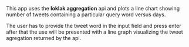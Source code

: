 This app uses the **loklak aggregation** api and plots a line chart
showing number of tweets containing a particular query word versus days.

The user has to provide the tweet word in the input field and press enter after
that the use will be presented with a line graph visualizing the tweet agregation
returned by the api.